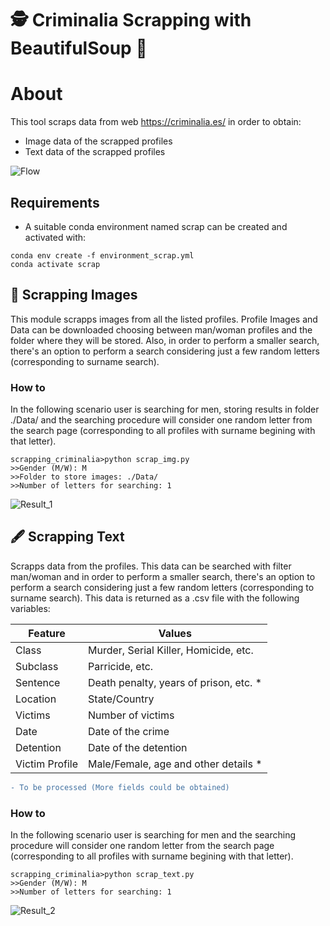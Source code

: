 # 🕵 Criminalia Scrapping with BeautifulSoup 🥣	

# About

This tool scraps data from web https://criminalia.es/ in order to obtain:

- Image data of the scrapped profiles
- Text data of the scrapped profiles

![Flow](https://github.com/Razwand/scrapping_data_criminalia/blob/main/images/flow_search.PNG)

## Requirements
- A suitable conda environment named scrap can be created and activated with:

```console
conda env create -f environment_scrap.yml
conda activate scrap
```

## 👤 Scrapping Images

This module scrapps images from all the listed profiles. 
Profile Images and Data can be downloaded choosing between man/woman profiles and the folder where they will be stored.
Also, in order to perform a smaller search, there's an option to perform a search considering just a few random letters (corresponding to surname search).
### How to

In the following scenario user is searching for men, storing results in folder ./Data/ and the searching procedure will consider one random
letter from the search page (corresponding to all profiles with surname begining with that letter).

```console
scrapping_criminalia>python scrap_img.py
>>Gender (M/W): M
>>Folder to store images: ./Data/
>>Number of letters for searching: 1
```


![Result_1](https://github.com/Razwand/scrapping_data_criminalia/blob/main/images/result_scrap_img.PNG)


## 🖋 Scrapping Text

Scrapps data from the profiles. This data can be searched with filter man/woman and in order to perform a smaller search, 
there's an option to perform a search considering just a few random letters (corresponding to surname search).
This data is returned as a .csv file with the following variables:

| Feature             | Values                                                                |
| ----------------- | ------------------------------------------------------------------ |
| Class | Murder, Serial Killer, Homicide, etc.|
| Subclass | Parricide, etc. |
| Sentence | Death penalty, years of prison, etc. * |
| Location| State/Country |
| Victims| Number of victims |
|Date|Date of the crime|
|Detention|Date of the detention|
|Victim Profile| Male/Female, age and other details *|

```diff
- To be processed (More fields could be obtained)
```

### How to

In the following scenario user is searching for men and the searching procedure will consider one random
letter from the search page (corresponding to all profiles with surname begining with that letter).

```console
scrapping_criminalia>python scrap_text.py
>>Gender (M/W): M
>>Number of letters for searching: 1
```
![Result_2](https://github.com/Razwand/scraping_data_criminalia/blob/main/images/table.PNG)
